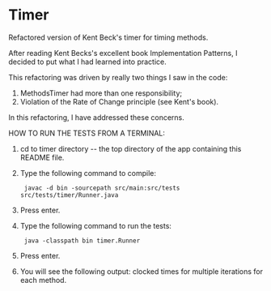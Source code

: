 Timer
=======

Refactored version of Kent Beck's timer for timing methods.  

After reading Kent Becks's excellent book Implementation Patterns, I decided to put what I had learned into practice.  

This refactoring was driven by really two things I saw in the code:
1. MethodsTimer had more than one responsibility;
2. Violation of the Rate of Change principle (see Kent's book).

In this refactoring, I have addressed these concerns.


HOW TO RUN THE TESTS FROM A TERMINAL:

1. cd to timer directory -- the top directory of the app containing this README file.
2. Type the following command to compile: 

		javac -d bin -sourcepath src/main:src/tests  src/tests/timer/Runner.java

3. Press enter.
4. Type the following command to run the tests:
	
 		java -classpath bin timer.Runner

5. Press enter.
6. You will see the following output: clocked times for multiple iterations for each method.
	